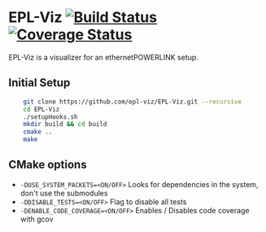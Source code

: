 # EPL-Viz [![Build Status](https://travis-ci.org/epl-viz/EPL-Viz.svg?branch=master)](https://travis-ci.org/epl-viz/EPL-Viz) [![Coverage Status](https://coveralls.io/repos/github/epl-viz/EPL-Viz/badge.svg?branch=master)](https://coveralls.io/github/epl-viz/EPL-Viz?branch=master)

EPL-Viz is a visualizer for an ethernetPOWERLINK setup.

## Initial Setup
```bash
    git clone https://github.com/epl-viz/EPL-Viz.git --recursive
    cd EPL-Viz
    ./setupHooks.sh
    mkdir build && cd build
    cmake ..
    make
```

## CMake options

  - `-DUSE_SYSTEM_PACKETS=<ON/OFF>` Looks for dependencies in the system, don't use the submodules
  - `-DDISABLE_TESTS=<ON/OFF>` Flag to disable all tests
  - `-DENABLE_CODE_COVERAGE=<ON/OFF>` Enables / Disables code coverage with gcov
